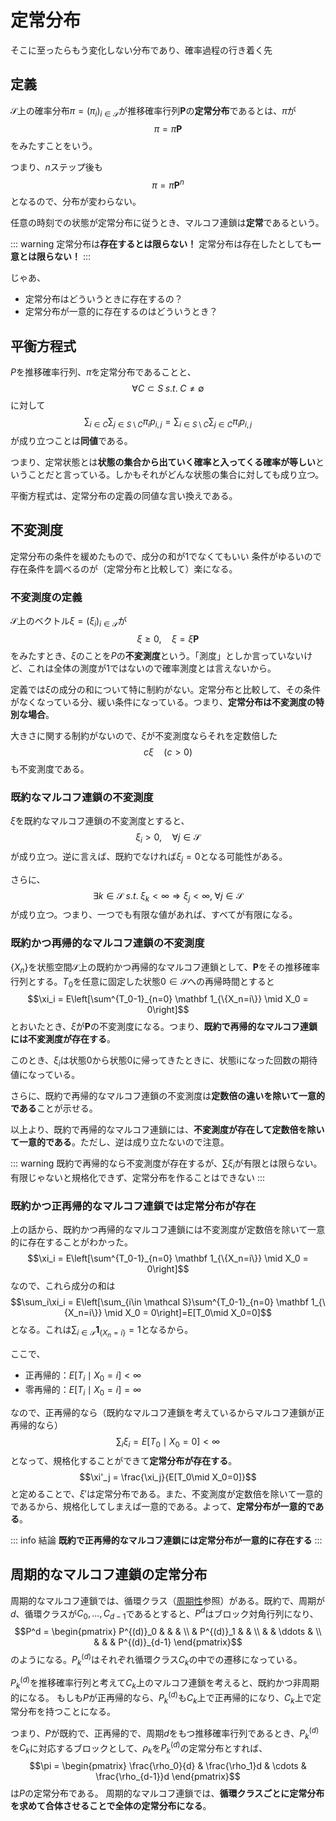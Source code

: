 # 定常分布

そこに至ったらもう変化しない分布であり、確率過程の行き着く先

## 定義

$\mathcal S$上の確率分布$\pi = (\pi_i)_{i\in\mathcal S}$が推移確率行列$\mathbf P$の**定常分布**であるとは、$\pi$が
$$\pi = \pi \mathbf P$$
をみたすことをいう。

つまり、$n$ステップ後も
$$\pi = \pi \mathbf P ^n$$
となるので、分布が変わらない。

任意の時刻での状態が定常分布に従うとき、マルコフ連鎖は**定常**であるという。

::: warning
定常分布は**存在するとは限らない！**
定常分布は存在したとしても**一意とは限らない！**
:::

じゃあ、

- 定常分布はどういうときに存在するの？
- 定常分布が一意的に存在するのはどういうとき？

## 平衡方程式

$P$を推移確率行列、$\pi$を定常分布であることと、
$$\forall C \subset S\;s.t.\;C\neq \emptyset$$
に対して
$$\sum_{i\in C}\sum_{j \in S\setminus C} \pi_i p_{i,j}=\sum_{i\in S\setminus C} \sum_{j \in C} \pi_ip_{i,j}$$
が成り立つことは**同値**である。

つまり、定常状態とは**状態の集合から出ていく確率と入ってくる確率が等しい**ということだと言っている。しかもそれがどんな状態の集合に対しても成り立つ。

平衡方程式は、定常分布の定義の同値な言い換えである。

## 不変測度

定常分布の条件を緩めたもので、成分の和が1でなくてもいい
条件がゆるいので存在条件を調べるのが（定常分布と比較して）楽になる。

### 不変測度の定義

$\mathcal S$上のベクトル$\xi =(\xi_i)_{i\in\mathcal S}$が
$$\xi \ge 0,\quad \xi = \xi \mathbf P$$
をみたすとき、$\xi$のことを$P$の**不変測度**という。「測度」としか言っていないけど、これは全体の測度が1ではないので確率測度とは言えないから。

定義では$\xi$の成分の和について特に制約がない。定常分布と比較して、その条件がなくなっている分、緩い条件になっている。つまり、**定常分布は不変測度の特別な場合**。

大きさに関する制約がないので、$\xi$が不変測度ならそれを定数倍した
$$c\xi \quad(c>0)$$
も不変測度である。

### 既約なマルコフ連鎖の不変測度

$\xi$を既約なマルコフ連鎖の不変測度とすると、
$$\xi_i > 0, \quad \forall j\in \mathcal S$$
が成り立つ。逆に言えば、既約でなければ$\xi_j = 0$となる可能性がある。

さらに、
$$\exists k\in \mathcal S \;s.t. \;\xi_k < \infty\Rightarrow \xi_j<\infty, \; \forall j\in\mathcal S$$
が成り立つ。つまり、一つでも有限な値があれば、すべてが有限になる。

### 既約かつ再帰的なマルコフ連鎖の不変測度

$\{X_n\}$を状態空間$\mathcal S$上の既約かつ再帰的なマルコフ連鎖として、$\mathbf P$をその推移確率行列とする。$T_0$を任意に固定した状態$0\in\mathcal S$への再帰時間とすると
$$\xi_i = E\left[\sum^{T_0-1}_{n=0} \mathbf 1_{\{X_n=i\}} \mid X_0 = 0\right]$$
とおいたとき、$\xi$が$\mathbf P$の不変測度になる。つまり、**既約で再帰的なマルコフ連鎖には不変測度が存在する**。

このとき、$\xi_i$は状態0から状態0に帰ってきたときに、状態iになった回数の期待値になっている。

さらに、既約で再帰的なマルコフ連鎖の不変測度は**定数倍の違いを除いて一意的である**ことが示せる。

以上より、既約で再帰的なマルコフ連鎖には、**不変測度が存在して定数倍を除いて一意的である**。ただし、逆は成り立たないので注意。

::: warning
既約で再帰的なら不変測度が存在するが、$\sum \xi_i$が有限とは限らない。有限じゃないと規格化できず、定常分布を作ることはできない
:::

### 既約かつ正再帰的なマルコフ連鎖では定常分布が存在

上の話から、既約かつ再帰的なマルコフ連鎖には不変測度が定数倍を除いて一意的に存在することがわかった。
$$\xi_i = E\left[\sum^{T_0-1}_{n=0} \mathbf 1_{\{X_n=i\}} \mid X_0 = 0\right]$$
なので、これら成分の和は
$$\sum_i\xi_i = E\left[\sum_{i\in \mathcal S}\sum^{T_0-1}_{n=0} \mathbf 1_{\{X_n=i\}} \mid X_0 = 0\right]=E[T_0\mid X_0=0]$$
となる。これは$\sum_{i\in\mathcal S}\mathbf 1_{\{X_n=i\}}=1$となるから。

ここで、

- 正再帰的：$E[T_i\mid X_0 = i]<\infty$
- 零再帰的：$E[T_i\mid X_0 = i] = \infty$

なので、正再帰的なら（既約なマルコフ連鎖を考えているからマルコフ連鎖が正再帰的なら）
$$\sum_i\xi_i =E[T_0\mid X_0 = 0] <\infty$$
となって、規格化することができて**定常分布が存在する**。
$$\xi'_j = \frac{\xi_j}{E[T_0\mid X_0=0]}$$
と定めることで、$\xi'$は定常分布である。また、不変測度が定数倍を除いて一意的であるから、規格化してしまえば一意的である。よって、**定常分布が一意的である**。

::: info 結論
**既約で正再帰的なマルコフ連鎖には定常分布が一意的に存在する**
:::

## 周期的なマルコフ連鎖の定常分布

周期的なマルコフ連鎖では、循環クラス（[周期性](periodicity.md)参照）がある。既約で、周期が$d$、循環クラスが$C_0,...,C_{d-1}$であるとすると、$P^d$はブロック対角行列になり、
$$P^d = \begin{pmatrix} P^{(d)}_0 &  &  & \\  & P^{(d)}_1 & &  \\ & & \ddots & \\ & & & P^{(d)}_{d-1} \end{pmatrix}$$
のようになる。$P^{(d)}_k$はそれぞれ循環クラス$C_k$の中での遷移になっている。

$P^{(d)}_k$を推移確率行列と考えて$C_k$上のマルコフ連鎖を考えると、既約かつ非周期的になる。
もしも$P$が正再帰的なら、$P^{(d)}_k$も$C_k$上で正再帰的になり、$C_k$上で定常分布を持つことになる。

つまり、$P$が既約で、正再帰的で、周期$d$をもつ推移確率行列であるとき、$P^{(d)}_k$を$C_k$に対応するブロックとして、$\rho_k$を$P^{(d)}_k$の定常分布とすれば、
$$\pi = \begin{pmatrix} \frac{\rho_0}{d} & \frac{\rho_1}d & \cdots & \frac{\rho_{d-1}}d \end{pmatrix}$$
は$P$の定常分布である。
周期的なマルコフ連鎖では、**循環クラスごとに定常分布を求めて合体させることで全体の定常分布になる**。
